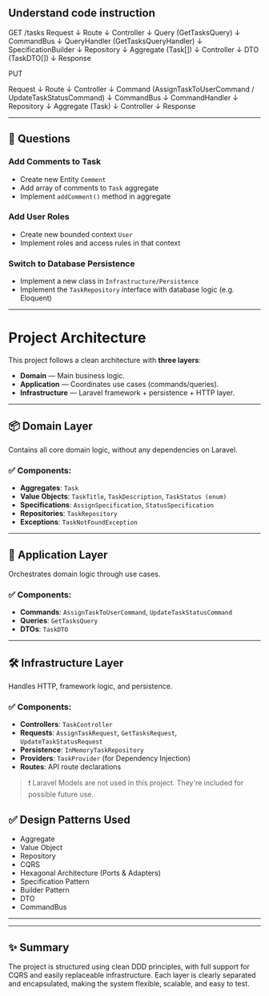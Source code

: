 ## Understand code instruction

GET /tasks
Request
   ↓
Route
   ↓
Controller
   ↓
Query (GetTasksQuery)
   ↓
CommandBus
   ↓
QueryHandler (GetTasksQueryHandler)
   ↓
SpecificationBuilder
   ↓
Repository
   ↓
Aggregate (Task[])
   ↓
Controller
   ↓
DTO (TaskDTO[])
   ↓
Response

PUT

Request
   ↓
Route
   ↓
Controller
   ↓
Command (AssignTaskToUserCommand / UpdateTaskStatusCommand)
   ↓
CommandBus
   ↓
CommandHandler
   ↓
Repository
   ↓
Aggregate (Task)
   ↓
Controller
   ↓
Response

---

## 🧩 Questions

### Add Comments to Task
- Create new Entity `Comment`
- Add array of comments to `Task` aggregate
- Implement `addComment()` method in aggregate

### Add User Roles
- Create new bounded context `User`
- Implement roles and access rules in that context

### Switch to Database Persistence
- Implement a new class in `Infrastructure/Persistence`
- Implement the `TaskRepository` interface with database logic (e.g. Eloquent)

---

# Project Architecture

This project follows a clean architecture with **three layers**:

- **Domain** — Main business logic.
- **Application** — Coordinates use cases (commands/queries).
- **Infrastructure** — Laravel framework + persistence + HTTP layer.

---

## 📦 Domain Layer

Contains all core domain logic, without any dependencies on Laravel.

### ✅ Components:
- **Aggregates**: `Task`
- **Value Objects**: `TaskTitle`, `TaskDescription`, `TaskStatus (enum)`
- **Specifications**: `AssignSpecification`, `StatusSpecification`
- **Repositories**: `TaskRepository`
- **Exceptions**: `TaskNotFoundException`

---

## 🧠 Application Layer

Orchestrates domain logic through use cases.

### ✅ Components:
- **Commands**: `AssignTaskToUserCommand`, `UpdateTaskStatusCommand`
- **Queries**: `GetTasksQuery`
- **DTOs**: `TaskDTO`

---

## 🛠 Infrastructure Layer

Handles HTTP, framework logic, and persistence.

### ✅ Components:
- **Controllers**: `TaskController`
- **Requests**: `AssignTaskRequest`, `GetTasksRequest`, `UpdateTaskStatusRequest`
- **Persistence**: `InMemoryTaskRepository`
- **Providers**: `TaskProvider` (for Dependency Injection)
- **Routes**: API route declarations

> ❗ Laravel Models are not used in this project. They're included for possible future use.


## ✅ Design Patterns Used

- Aggregate
- Value Object
- Repository
- CQRS
- Hexagonal Architecture (Ports & Adapters)
- Specification Pattern
- Builder Pattern
- DTO
- CommandBus


---

---

## ✨ Summary

The project is structured using clean DDD principles, with full support for CQRS and easily replaceable infrastructure. Each layer is clearly separated and encapsulated, making the system flexible, scalable, and easy to test.

